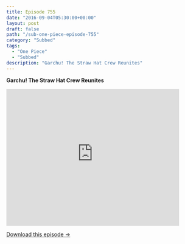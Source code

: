 ```yaml
---
title: Episode 755
date: "2016-09-04T05:30:00+00:00"
layout: post
draft: false
path: "/sub-one-piece-episode-755"
category: "Subbed"
tags:
  - "One Piece"
  - "Subbed"
description: "Garchu! The Straw Hat Crew Reunites"
---
```


**Garchu! The Straw Hat Crew Reunites**

<iframe width="640" height="360" src="https://www.rapidvideo.com/e/G6FRPGQP9Z" frameborder="0" marginwidth=0 marginheight=0 scrolling=no allowfullscreen style="max-width:90%;"></iframe>

<a href="http://ouo.io/qs/eCodkFEQ?s=https://www.rapidvideo.com/d/G6FRPGQP9Z" class="styled_a">Download this episode →</a>

